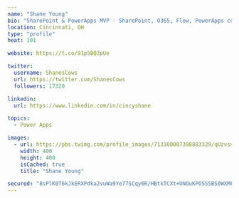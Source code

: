 ```yaml
---
name: "Shane Young"
bio: "SharePoint & PowerApps MVP - SharePoint, O365, Flow, PowerApps consulting? @PowerApps911 | Pure Snark? You found it."
location: Cincinnati, OH
type: "profile"
heat: 101

website: https://t.co/91p5BQ3pUe

twitter:
  username: ShanesCows
  url: https://twitter.com/ShanesCows
  followers: 17320

linkedin:
  url: https://www.linkedin.com/in/cincyshane

topics:
  - Power Apps

images:
  - url: https://pbs.twimg.com/profile_images/713100007398883329/qUzvsvQ3_400x400.jpg
    width: 400
    height: 400
    isCached: true
    title: "Shane Young"

secured: "8sPlK0T6kJkERXPdka2vuWa9Ye77SCqy6R/HBtkTCXt+UNOuKPOSS5BS0WXMFWtnXCsTcsOkPz2DbfHTNXwZLIdcTg0Aqd/sxL00SCFY8XdNRNDqDz03XEu3D8tZGCVPAwPtlp3Tgs6fFCG5LvEnGeKLLGb1v4pY4fmQ3k+fFqTeAnhWSHakC43+t61GlRKJQ89zrNbGM0wvOugFMAne9Y/kiqr3cMGN9VEJZkYVhtwljpz6+r6QZVT8u65Tdih7gQRtIZANiW9P7z9kPMgOsvJhewZPkDqoKEeHwtPw+1GHA1j806x5XfnJ9ELd8S7xEC/Q7ZgkQCuApI7rjJK9XFi613Rg6070KnCny6PdQgUUnq2V9JeuXNezPyXTHRZQxoZNOxOfLCFZj74hZG37lfSJ9KX6N6hHSHCUO+zdUlg=;0tQwyDV6XlsN2Jtr6fo8eQ=="
---
```


